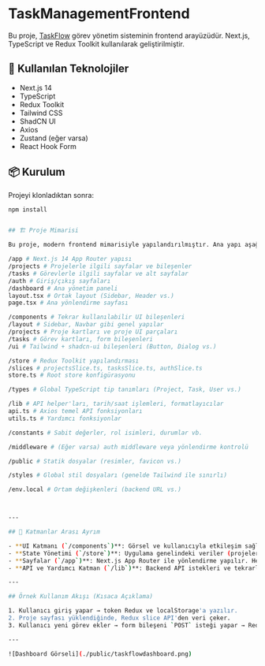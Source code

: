 # TaskManagementFrontend

Bu proje, [TaskFlow](https://github.com/mekitk/TaskManagementFrontend) görev yönetim sisteminin frontend arayüzüdür. Next.js, TypeScript ve Redux Toolkit kullanılarak geliştirilmiştir.

## 🚀 Kullanılan Teknolojiler

- Next.js 14
- TypeScript
- Redux Toolkit
- Tailwind CSS
- ShadCN UI
- Axios
- Zustand (eğer varsa)
- React Hook Form

## 📦 Kurulum

Projeyi klonladıktan sonra:

```bash
npm install


## 🏗️ Proje Mimarisi

Bu proje, modern frontend mimarisiyle yapılandırılmıştır. Ana yapı aşağıdaki gibidir:

/app # Next.js 14 App Router yapısı
/projects # Projelerle ilgili sayfalar ve bileşenler
/tasks # Görevlerle ilgili sayfalar ve alt sayfalar
/auth # Giriş/çıkış sayfaları
/dashboard # Ana yönetim paneli
layout.tsx # Ortak layout (Sidebar, Header vs.)
page.tsx # Ana yönlendirme sayfası

/components # Tekrar kullanılabilir UI bileşenleri
/layout # Sidebar, Navbar gibi genel yapılar
/projects # Proje kartları ve proje UI parçaları
/tasks # Görev kartları, form bileşenleri
/ui # Tailwind + shadcn-ui bileşenleri (Button, Dialog vs.)

/store # Redux Toolkit yapılandırması
/slices # projectsSlice.ts, tasksSlice.ts, authSlice.ts
store.ts # Root store konfigürasyonu

/types # Global TypeScript tip tanımları (Project, Task, User vs.)

/lib # API helper'ları, tarih/saat işlemleri, formatlayıcılar
api.ts # Axios temel API fonksiyonları
utils.ts # Yardımcı fonksiyonlar

/constants # Sabit değerler, rol isimleri, durumlar vb.

/middleware # (Eğer varsa) auth middleware veya yönlendirme kontrolü

/public # Statik dosyalar (resimler, favicon vs.)

/styles # Global stil dosyaları (genelde Tailwind ile sınırlı)

/env.local # Ortam değişkenleri (backend URL vs.)



---

## 🧱 Katmanlar Arası Ayrım

- **UI Katmanı (`/components`)**: Görsel ve kullanıcıyla etkileşim sağlayan bileşenler burada.
- **State Yönetimi (`/store`)**: Uygulama genelindeki veriler (projeler, görevler, kullanıcı bilgisi) burada saklanır.
- **Sayfalar (`/app`)**: Next.js App Router ile yönlendirme yapılır. Her klasör bir route’tur.
- **API ve Yardımcı Katman (`/lib`)**: Backend API istekleri ve tekrarlayan işlemler burada tanımlıdır.

---

## Örnek Kullanım Akışı (Kısaca Açıklama)

1. Kullanıcı giriş yapar → token Redux ve localStorage'a yazılır.
2. Proje sayfası yüklendiğinde, Redux slice API'den veri çeker.
3. Kullanıcı yeni görev ekler → form bileşeni `POST` isteği yapar → Redux slice güncellenir → UI anlık olarak güncellenir.

---

![Dashboard Görseli](./public/taskflowdashboard.png)

